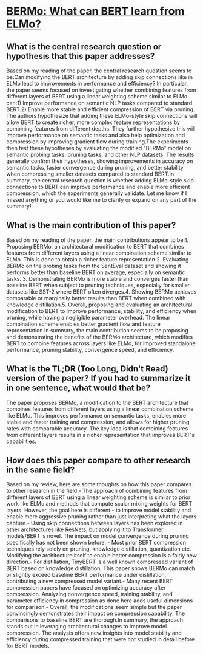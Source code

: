 # [BERMo: What can BERT learn from ELMo?](https://arxiv.org/abs/2110.15802)

## What is the central research question or hypothesis that this paper addresses?

Based on my reading of the paper, the central research question seems to be:Can modifying the BERT architecture by adding skip connections like in ELMo lead to improvements in performance and efficiency? In particular, the paper seems focused on investigating whether combining features from different layers of BERT using a linear weighting scheme similar to ELMo can:1) Improve performance on semantic NLP tasks compared to standard BERT.2) Enable more stable and efficient compression of BERT via pruning. The authors hypothesize that adding these ELMo-style skip connections will allow BERT to create richer, more complex feature representations by combining features from different depths. They further hypothesize this will improve performance on semantic tasks and also help optimization and compression by improving gradient flow during training.The experiments then test these hypotheses by evaluating the modified "BERMo" model on semantic probing tasks, pruning tasks, and other NLP datasets. The results generally confirm their hypotheses, showing improvements in accuracy on semantic tasks, faster convergence during pruning, and better stability when compressing smaller datasets compared to standard BERT.In summary, the central research question is whether adding ELMo-style skip connections to BERT can improve performance and enable more efficient compression, which the experiments generally validate. Let me know if I missed anything or you would like me to clarify or expand on any part of the summary!


## What is the main contribution of this paper?

Based on my reading of the paper, the main contributions appear to be:1. Proposing BERMo, an architectural modification to BERT that combines features from different layers using a linear combination scheme similar to ELMo. This is done to obtain a richer feature representation.2. Evaluating BERMo on the probing tasks from the SentEval dataset and showing it performs better than baseline BERT on average, especially on semantic tasks. 3. Demonstrating BERMo is more stable and converges faster than baseline BERT when subject to pruning techniques, especially for smaller datasets like SST-2 where BERT often diverges.4. Showing BERMo achieves comparable or marginally better results than BERT when combined with knowledge distillation.5. Overall, proposing and evaluating an architectural modification to BERT to improve performance, stability, and efficiency when pruning, while having a negligible parameter overhead. The linear combination scheme enables better gradient flow and feature representation.In summary, the main contribution seems to be proposing and demonstrating the benefits of the BERMo architecture, which modifies BERT to combine features across layers like ELMo, for improved standalone performance, pruning stability, convergence speed, and efficiency.


## What is the TL;DR (Too Long, Didn't Read) version of the paper? If you had to summarize it in one sentence, what would that be?

The paper proposes BERMo, a modification to the BERT architecture that combines features from different layers using a linear combination scheme like ELMo. This improves performance on semantic tasks, enables more stable and faster training and compression, and allows for higher pruning rates with comparable accuracy. The key idea is that combining features from different layers results in a richer representation that improves BERT's capabilities.


## How does this paper compare to other research in the same field?

Based on my review, here are some thoughts on how this paper compares to other research in the field:- The approach of combining features from different layers of BERT using a linear weighting scheme is similar to prior work like ELMo and methods that compute scalar mixing weights for BERT layers. However, the goal here is different - to improve model stability and enable more aggressive pruning rather than just interpreting what the layers capture.- Using skip connections between layers has been explored in other architectures like ResNets, but applying it to Transformer models/BERT is novel. The impact on model convergence during pruning specifically has not been shown before. - Most prior BERT compression techniques rely solely on pruning, knowledge distillation, quantization etc. Modifying the architecture itself to enable better compression is a fairly new direction.- For distillation, TinyBERT is a well known compressed variant of BERT based on knowledge distillation. This paper shows BERMo can match or slightly exceed baseline BERT performance under distillation, contributing a new compressed model variant.- Many recent BERT compression papers have focused on optimizing accuracy after compression. Analyzing convergence speed, training stability, and parameter efficiency in compression as done here adds useful dimensions for comparison.- Overall, the modifications seem simple but the paper convincingly demonstrates their impact on compression capability. The comparisons to baseline BERT are thorough.In summary, the approach stands out in leveraging architectural changes to improve model compression. The analysis offers new insights into model stability and efficiency during compressed training that were not studied in detail before for BERT models.
